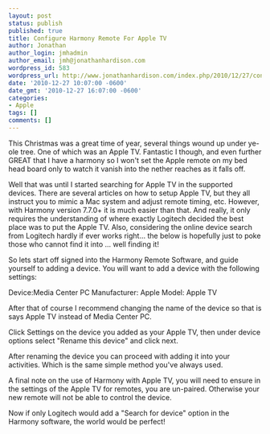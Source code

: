 ```yaml
---
layout: post
status: publish
published: true
title: Configure Harmony Remote For Apple TV
author: Jonathan
author_login: jmhadmin
author_email: jmh@jonathanhardison.com
wordpress_id: 583
wordpress_url: http://www.jonathanhardison.com/index.php/2010/12/27/configure-harmony-remote-for-apple-tv-2/
date: '2010-12-27 10:07:00 -0600'
date_gmt: '2010-12-27 16:07:00 -0600'
categories:
- Apple
tags: []
comments: []
---
```

This Christmas was a great time of year, several things wound up under ye-ole tree. One of which was an Apple TV. Fantastic I though, and even further GREAT that I have a harmony so I won't set the Apple remote on my bed head board only to watch it vanish into the nether reaches as it falls off.

Well that was until I started searching for Apple TV in the supported devices. There are several articles on how to setup Apple TV, but they all instruct you to mimic a Mac system and adjust remote timing, etc. However, with Harmony version 7.7.0+ it is much easier than that. And really, it only requires the understanding of where exactly Logitech decided the best place was to put the Apple TV. Also, considering the online device search from Logitech hardly if ever works right... the below is hopefully just to poke those who cannot find it into ... well finding it!

So lets start off signed into the Harmony Remote Software, and guide yourself to adding a device.
You will want to add a device with the following settings:

Device:Media Center PC
Manufacturer: Apple
Model: Apple TV


After that of course I recommend changing the name of the device so that is says Apple TV instead of Media Center PC.

Click Settings on the device you added as your Apple TV, then under device options select "Rename this device" and click next.


After renaming the device you can proceed with adding it into your activities. Which is the same simple method you've always used.

A final note on the use of Harmony with Apple TV, you will need to ensure in the settings of the Apple TV for remotes, you are un-paired. Otherwise your new remote will not be able to control the device.

Now if only Logitech would add a "Search for device" option in the Harmony software, the world would be perfect!
